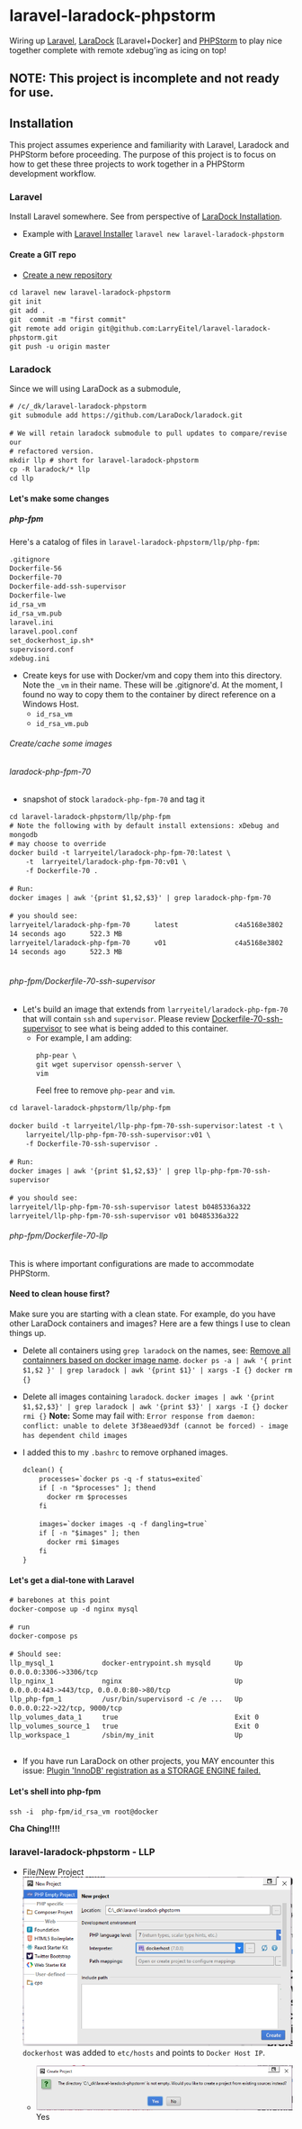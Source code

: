 # laravel-laradock-phpstorm
Wiring up [Laravel](https://laravel.com/), [LaraDock](https://github.com/LaraDock/laradock) [Laravel+Docker] and [PHPStorm](https://www.jetbrains.com/phpstorm/) to play nice together complete with remote xdebug'ing as icing on top!

## NOTE: This project is incomplete and not ready for use.

<a name="Installation"></a>
## Installation
This project assumes experience and familiarity with Laravel, Laradock and PHPStorm before proceeding. 
The purpose of this project is to focus on how to get these three projects to work together in a PHPStorm development workflow.


### Laravel

Install Laravel somewhere. See from perspective of [LaraDock Installation](https://github.com/LaraDock/laradock#Installation).

- Example with [Laravel Installer](https://laravel.com/docs/5.2#installing-laravel)
`laravel new laravel-laradock-phpstorm`

#### Create a GIT repo
- [Create a new repository](https://github.com/new)
```
cd laravel new laravel-laradock-phpstorm
git init
git add .
git  commit -m "first commit"
git remote add origin git@github.com:LarryEitel/laravel-laradock-phpstorm.git
git push -u origin master
```

### Laradock
Since we will using LaraDock as a submodule,
```
# /c/_dk/laravel-laradock-phpstorm
git submodule add https://github.com/LaraDock/laradock.git

# We will retain laradock submodule to pull updates to compare/revise our 
# refactored version.
mkdir llp # short for laravel-laradock-phpstorm
cp -R laradock/* llp
cd llp
```

#### Let's make some changes
##### php-fpm
Here's a catalog of files in `laravel-laradock-phpstorm/llp/php-fpm`:
```
.gitignore
Dockerfile-56
Dockerfile-70
Dockerfile-add-ssh-supervisor
Dockerfile-lwe
id_rsa_vm
id_rsa_vm.pub
laravel.ini
laravel.pool.conf
set_dockerhost_ip.sh*
supervisord.conf
xdebug.ini
```

- Create keys for use with Docker/vm and copy them into this directory. Note the `_vm` in their name. These will be .gitignore'd. At the moment, I found no way to copy them to the container by direct reference on a Windows Host. 
    - `id_rsa_vm`
    - `id_rsa_vm.pub`

###### Create/cache some images
###### laradock-php-fpm-70
- snapshot of stock `laradock-php-fpm-70` and tag it
```
cd laravel-laradock-phpstorm/llp/php-fpm
# Note the following with by default install extensions: xDebug and mongodb
# may choose to override
docker build -t larryeitel/laradock-php-fpm-70:latest \
    -t  larryeitel/laradock-php-fpm-70:v01 \
    -f Dockerfile-70 .

# Run:
docker images | awk '{print $1,$2,$3}' | grep laradock-php-fpm-70

# you should see:
larryeitel/laradock-php-fpm-70      latest              c4a5168e3802        14 seconds ago      522.3 MB
larryeitel/laradock-php-fpm-70      v01                 c4a5168e3802        14 seconds ago      522.3 MB


```

###### php-fpm/Dockerfile-70-ssh-supervisor
- Let's build an image that extends from `larryeitel/laradock-php-fpm-70` that will contain `ssh` and `supervisor`.
Please review [Dockerfile-70-ssh-supervisor](./llp/php-fpm/Dockerfile-70-ssh-supervisor) to see what is being added to this container.
    - For example, I am adding: 
        ```
        php-pear \
        git wget supervisor openssh-server \
        vim 
        ```
        Feel free to remove `php-pear` and `vim`.
    
```
cd laravel-laradock-phpstorm/llp/php-fpm

docker build -t larryeitel/llp-php-fpm-70-ssh-supervisor:latest -t \
    larryeitel/llp-php-fpm-70-ssh-supervisor:v01 \
    -f Dockerfile-70-ssh-supervisor .

# Run:
docker images | awk '{print $1,$2,$3}' | grep llp-php-fpm-70-ssh-supervisor

# you should see:
larryeitel/llp-php-fpm-70-ssh-supervisor latest b0485336a322
larryeitel/llp-php-fpm-70-ssh-supervisor v01 b0485336a322
```

###### php-fpm/Dockerfile-70-llp
This is where important configurations are made to accommodate PHPStorm. 


#### Need to clean house first?
Make sure you are starting with a clean state. For example, do you have other LaraDock containers and images?
Here are a few things I use to clean things up.

- Delete all containers using `grep laradock` on the names, see: [Remove all containners based on docker image name](https://linuxconfig.org/remove-all-containners-based-on-docker-image-name). 
`docker ps -a | awk '{ print $1,$2 }' | grep laradock | awk '{print $1}' | xargs -I {} docker rm {}`

- Delete all images containing `laradock`.
`docker images | awk '{print $1,$2,$3}' | grep laradock | awk '{print $3}' | xargs -I {} docker rmi {}`
**Note:** Some may fail with: 
`Error response from daemon: conflict: unable to delete 3f38eaed93df (cannot be forced) - image has dependent child images`

- I added this to my `.bashrc` to remove orphaned images.
    ```
    dclean() {
        processes=`docker ps -q -f status=exited`
        if [ -n "$processes" ]; thend
          docker rm $processes
        fi
    
        images=`docker images -q -f dangling=true`
        if [ -n "$images" ]; then
          docker rmi $images
        fi
    }
    ```

#### Let's get a dial-tone with Laravel

```
# barebones at this point
docker-compose up -d nginx mysql

# run 
docker-compose ps

# Should see:
llp_mysql_1            docker-entrypoint.sh mysqld      Up       0.0.0.0:3306->3306/tcp
llp_nginx_1            nginx                            Up       0.0.0.0:443->443/tcp, 0.0.0.0:80->80/tcp
llp_php-fpm_1          /usr/bin/supervisord -c /e ...   Up       0.0.0.0:22->22/tcp, 9000/tcp
llp_volumes_data_1     true                             Exit 0
llp_volumes_source_1   true                             Exit 0
llp_workspace_1        /sbin/my_init                    Up


```

- If you have run LaraDock on other projects, you MAY encounter this issue: [Plugin 'InnoDB' registration as a STORAGE ENGINE failed.](https://github.com/LaraDock/laradock/issues/202)

#### Let's shell into php-fpm
`ssh -i  php-fpm/id_rsa_vm root@docker`

**Cha Ching!!!!**



### laravel-laradock-phpstorm - LLP
- File/New Project
![New Project Dialog Box](screenshots/PHPStorm/NewProjectDialogBox.png)
`dockerhost` was added to `etc/hosts` and points to `Docker Host IP`.


    - ![Create From Existing Sources](screenshots/PHPStorm/NewProjectCreateFromExistingSources.png)
Yes


